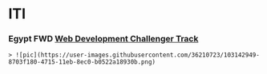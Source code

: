 # ITI

###  Egypt FWD [Web Development Challenger Track](https://s3-us-west-2.amazonaws.com/udacity-printer/production/certificates/33735a14-16c3-4baa-a5db-bc1b103fd0ad.pdf)


    > ![pic](https://user-images.githubusercontent.com/36210723/103142949-8703f180-4715-11eb-8ec0-b0522a18930b.png)
